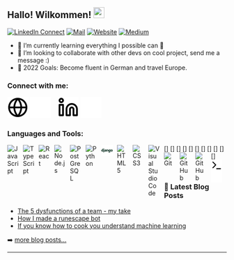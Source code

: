 ## Hallo! Wilkommen! <img src="https://c.tenor.com/Wx9IEmZZXSoAAAAi/hi.gif" width="25" height="25">

[![LinkedIn Connect](https://img.shields.io/badge/Connect-LinkedIn-0077B5?style=for-the-badge&logo=linkedin&logoColor=white)](https://linkedin.com/in/joshuagornall)
[![Mail](https://img.shields.io/badge/Contact-Gmail-D14836?style=for-the-badge&logo=gmail&logoColor=white)](mailto:joshua.gornall@gmail.com)
[![Website](https://img.shields.io/website?label=gornall.tech&style=for-the-badge&url=https%3A%2F%2Fpersonal-website-2022-joshuagornall.vercel.app/)](https://personal-website-2022-joshuagornall.vercel.app/)
[![Medium](https://img.shields.io/badge/Connect-LinkedIn-0077B5?style=for-the-badge&logo=linkedin&logoColor=white)](https://linkedin.com/in/joshuagornall)

- 🌱 I’m currently learning everything I possible can 🤣
- 👯 I’m looking to collaborate with other devs on cool project, send me a message :)
- 🥅 2022 Goals: Become fluent in German and travel Europe.

### Connect with me:

[![website](./img/globe-light.svg)](https://personal-website-2022-joshuagornall.vercel.app/#gh-light-mode-only)
[![website](./img/globe-dark.svg)](https://personal-website-2022-joshuagornall.vercel.app/#gh-dark-mode-only)
&nbsp;&nbsp;
[![website](./img/linkedin-light.svg)](https://linkedin.com/in/joshuagornall#gh-light-mode-only)
[![website](./img/linkedin-dark.svg)](https://linkedin.com/in/joshuagornallr#gh-dark-mode-only)


### Languages and Tools:

[<img align="left" alt="JavaScript" width="26px" src="https://cdn.jsdelivr.net/gh/devicons/devicon/icons/javascript/javascript-original.svg" style="padding-right:10px;" />]
[<img align="left" alt="TypeScript" width="26px" src="https://cdn.jsdelivr.net/gh/devicons/devicon/icons/typescript/typescript-original.svg" style="padding-right:10px;" />]
[<img align="left" alt="React" width="26px" src="https://cdn.jsdelivr.net/gh/devicons/devicon/icons/react/react-original.svg" style="padding-right:10px;" />]
[<img align="left" alt="Node.js" width="26px" src="https://cdn.jsdelivr.net/gh/devicons/devicon/icons/nodejs/nodejs-original.svg" style="padding-right:10px;" />]
[<img align="left" alt="PostGreSQL" width="26px" src="https://cdn.jsdelivr.net/gh/devicons/devicon/icons/postgresql/postgresql-original.svg" style="padding-right:10px;" />]
[<img align="left" alt="Python" width="26px" src="https://cdn.jsdelivr.net/gh/devicons/devicon/icons/python/python-original.svg" style="padding-right:10px;" />]
[<img align="left" alt="Django" width="26px" src="./img/django-plain-wordmark.svg" style="padding-right:10px;" />]
[<img align="left" alt="HTML5" width="26px" src="https://cdn.jsdelivr.net/gh/devicons/devicon/icons/html5/html5-original.svg" style="padding-right:10px;" />]
[<img align="left" alt="CSS3" width="26px" src="https://cdn.jsdelivr.net/gh/devicons/devicon/icons/css3/css3-original.svg" style="padding-right:10px;" />]
[<img align="left" alt="Visual Studio Code" width="26px" src="https://cdn.jsdelivr.net/gh/devicons/devicon/icons/vscode/vscode-original.svg" style="padding-right:10px;" />]
[<img align="left" alt="Git" width="26px" src="https://cdn.jsdelivr.net/gh/devicons/devicon/icons/git/git-original.svg" style="padding-right:10px;" />]
[<img align="left" alt="GitHub" width="26px" src="https://user-images.githubusercontent.com/3369400/139447912-e0f43f33-6d9f-45f8-be46-2df5bbc91289.png" style="padding-right:10px;" />](#gh-dark-mode-only)
[<img align="left" alt="GitHub" width="26px" src="https://user-images.githubusercontent.com/3369400/139448065-39a229ba-4b06-434b-bc67-616e2ed80c8f.png" style="padding-right:10px;" />](#gh-light-mode-only)
[<img align="left" alt="Terminal" width="26px" src="./img/terminal-light.svg" style="padding-right:10px;" />](#gh-light-mode-only)
[<img align="left" alt="Terminal" width="26px" src="./img/terminal-dark.svg" style="padding-right:10px;" />](#gh-dark-mode-only)

---

### 📕 Latest Blog Posts

<!-- BLOG-POST-LIST:START -->
- [The 5 dysfunctions of a team - my take](https://joshuagornall.medium.com/5-dysfunctions-of-a-team-my-take-6853d5c14a3f)
- [How I made a runescape bot](https://joshuagornall.medium.com/how-i-made-a-runescape-bot-90248acae34)
- [If you know how to cook you understand machine learning](https://joshuagornall.medium.com/if-you-know-how-to-cook-you-understand-machine-learning-c5908dbd97fd)
<!-- BLOG-POST-LIST:END -->

➡️ [more blog posts...](https://personal-website-2022-joshuagornall.vercel.app/)

---


<!-- links to your social media accounts -->

[1.1]: mailto:joshua.gornall@gmail.com
[2.1]: https://www.linkedin.com/in/joshuagornall/
[3.1]: https://leetcode.com/JoshuaGornall/
[4.1]: https://joshuagornall.medium.com/